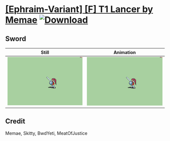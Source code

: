 # [\[Ephraim-Variant\] \[F\] T1 Lancer by Memae](./) [![Download](https://img.shields.io/badge/Download--red?style=social&logo=github)](https://minhaskamal.github.io/DownGit/#/home?url=https://github.com/Klokinator/FE-Repo/tree/main/Battle%20Animations%2FInfantry%20-%20(Lnc)%20Soldiers%2C%20Halberdiers%2F%5BEphraim-Variant%5D%20%5BF%5D%20T1%20Lancer%20by%20Memae%2F1.%20Sword)

## Sword

| Still | Animation |
| :---: | :-------: |
| ![Sword still](./Sword_000.png) | ![Sword](./Sword.gif) |

## Credit

Memae, Skitty, BwdYeti, MeatOfJustice
